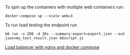 To spin up the containers with multiple web containers run:

```
docker-compose up --scale web=3
```

To run load testing the endpoint run

```
k6 run -u 200 -d 30s --summary-export=export.json --out json=my_test_result.json k6script.js
```

[Load balancer with nginx and docker compose](https://levelup.gitconnected.com/nginx-load-balancing-and-using-with-docker-7e16c49f5d9)
